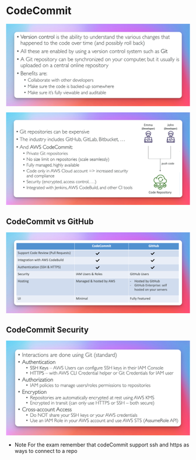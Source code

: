 # CodeCommit

![](./code-commit.png)

![](./code-commit-contiuned.png)
## CodeCommit vs GitHub
![](./code-commit-vs-github.png)
## CodeCommit Security
![](./code-commit-security.png)


- Note 
  For the exam remember that codeCommit support ssh and https as ways to connect to a repo